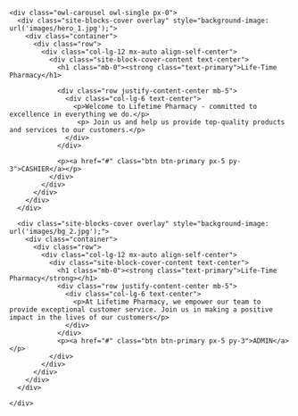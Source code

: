<!DOCTYPE html>
<html lang="en">

<head>
  <title>Life-Time Pharmacy &mdash; Colorlib Template</title>
  <meta charset="utf-8">
  <meta name="viewport" content="width=device-width, initial-scale=1, shrink-to-fit=no">

  <link href="https://fonts.googleapis.com/css2?family=Nunito:wght@400;700&display=swap" rel="stylesheet">
  <link rel="stylesheet" href="fonts/icomoon/style.css">

  <link rel="stylesheet" href="css/bootstrap.min.css">
  <link rel="stylesheet" href="fonts/flaticon/font/flaticon.css">
  <link rel="stylesheet" href="css/magnific-popup.css">
  <link rel="stylesheet" href="css/jquery-ui.css">
  <link rel="stylesheet" href="css/owl.carousel.min.css">
  <link rel="stylesheet" href="css/owl.theme.default.min.css">


  <link rel="stylesheet" href="css/aos.css">

  <link rel="stylesheet" href="css/style.css">

</head>

<body
>

  <div class="site-wrap"  > 

    <div class="owl-carousel owl-single px-0">
      <div class="site-blocks-cover overlay" style="background-image: url('images/hero_1.jpg');">
        <div class="container">
          <div class="row">
            <div class="col-lg-12 mx-auto align-self-center">
              <div class="site-block-cover-content text-center">
                <h1 class="mb-0"><strong class="text-primary">Life-Time Pharmacy</h1>

                <div class="row justify-content-center mb-5">
                  <div class="col-lg-6 text-center">
                    <p>Welcome to Lifetime Pharmacy - committed to excellence in everything we do.</p>
                     <p> Join us and help us provide top-quality products and services to our customers.</p>
                  </div>
                </div>
                
                <p><a href="#" class="btn btn-primary px-5 py-3">CASHIER</a></p>
              </div>
            </div>
          </div>
        </div>
      </div>

      <div class="site-blocks-cover overlay" style="background-image: url('images/bg_2.jpg');">
        <div class="container">
          <div class="row">
            <div class="col-lg-12 mx-auto align-self-center">
              <div class="site-block-cover-content text-center">
                <h1 class="mb-0"><strong class="text-primary">Life-Time Pharmacy</strong></h1>
                <div class="row justify-content-center mb-5">
                  <div class="col-lg-6 text-center">
                    <p>At Lifetime Pharmacy, we empower our team to provide exceptional customer service. Join us in making a positive impact in the lives of our customers</p>
                  </div>
                </div>
                <p><a href="#" class="btn btn-primary px-5 py-3">ADMIN</a></p>
              </div>
            </div>
          </div>
        </div>
      </div>

    </div>



    
    
 

  <script src="js/jquery-3.3.1.min.js"></script>
  <script src="js/jquery-ui.js"></script>
  <script src="js/popper.min.js"></script>
  <script src="js/bootstrap.min.js"></script>
  <script src="js/owl.carousel.min.js"></script>
  <script src="js/jquery.magnific-popup.min.js"></script>
  <script src="js/aos.js"></script>

  <script src="js/main.js"></script>

</body>

</html>
